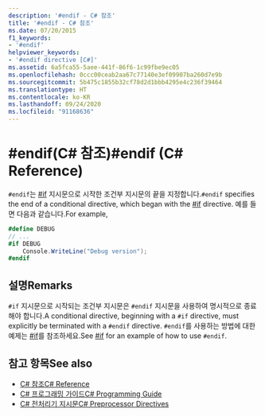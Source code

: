 ```yaml
---
description: '#endif - C# 참조'
title: '#endif - C# 참조'
ms.date: 07/20/2015
f1_keywords:
- '#endif'
helpviewer_keywords:
- '#endif directive [C#]'
ms.assetid: 6a5fca55-5aee-441f-86f6-1c99fbe9ec05
ms.openlocfilehash: 0ccc00ceab2aa67c77140e3ef09907ba260d7e9b
ms.sourcegitcommit: 5b475c1855b32cf78d2d1bbb4295e4c236f39464
ms.translationtype: HT
ms.contentlocale: ko-KR
ms.lasthandoff: 09/24/2020
ms.locfileid: "91168636"
---
```

# <a name="endif-c-reference"></a><span data-ttu-id="9f3d9-103">#endif(C# 참조)</span><span class="sxs-lookup"><span data-stu-id="9f3d9-103">#endif (C# Reference)</span></span>

<span data-ttu-id="9f3d9-104">`#endif`는 [#if](./preprocessor-if.md) 지시문으로 시작한 조건부 지시문의 끝을 지정합니다.</span><span class="sxs-lookup"><span data-stu-id="9f3d9-104">`#endif` specifies the end of a conditional directive, which began with the [#if](./preprocessor-if.md) directive.</span></span> <span data-ttu-id="9f3d9-105">예를 들면 다음과 같습니다.</span><span class="sxs-lookup"><span data-stu-id="9f3d9-105">For example,</span></span>  
  
```csharp
#define DEBUG  
// ...  
#if DEBUG  
    Console.WriteLine("Debug version");  
#endif  
```  
  
## <a name="remarks"></a><span data-ttu-id="9f3d9-106">설명</span><span class="sxs-lookup"><span data-stu-id="9f3d9-106">Remarks</span></span>  

 <span data-ttu-id="9f3d9-107">`#if` 지시문으로 시작되는 조건부 지시문은 `#endif` 지시문을 사용하여 명시적으로 종료해야 합니다.</span><span class="sxs-lookup"><span data-stu-id="9f3d9-107">A conditional directive, beginning with a `#if` directive, must explicitly be terminated with a `#endif` directive.</span></span> <span data-ttu-id="9f3d9-108">`#endif`를 사용하는 방법에 대한 예제는 [#if](./preprocessor-if.md)를 참조하세요.</span><span class="sxs-lookup"><span data-stu-id="9f3d9-108">See [#if](./preprocessor-if.md) for an example of how to use `#endif`.</span></span>  
  
## <a name="see-also"></a><span data-ttu-id="9f3d9-109">참고 항목</span><span class="sxs-lookup"><span data-stu-id="9f3d9-109">See also</span></span>

- [<span data-ttu-id="9f3d9-110">C# 참조</span><span class="sxs-lookup"><span data-stu-id="9f3d9-110">C# Reference</span></span>](../index.md)
- [<span data-ttu-id="9f3d9-111">C# 프로그래밍 가이드</span><span class="sxs-lookup"><span data-stu-id="9f3d9-111">C# Programming Guide</span></span>](../../programming-guide/index.md)
- [<span data-ttu-id="9f3d9-112">C# 전처리기 지시문</span><span class="sxs-lookup"><span data-stu-id="9f3d9-112">C# Preprocessor Directives</span></span>](./index.md)

